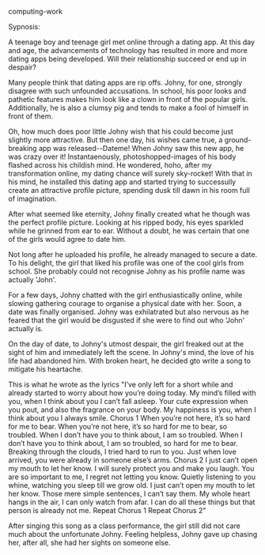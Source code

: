 computing-work

Sypnosis:

A teenage boy and teenage girl met online through a dating app.
At this day and age, the advancements of technology has resulted in more and more dating apps being developed. 
Will their relationship succeed or end up in despair?

Many people think that dating apps are rip offs. Johny, for one, strongly disagree with such unfounded accusations. 
In school, his poor looks and pathetic features makes him look like a clown in front of the popular girls.
Additionally, he is also a clumsy pig and tends to make a fool of himself in front of them.

Oh, how much does poor little Johny wish that his could become just slightly more attractive. 
But then one day, his wishes came true, a ground-breaking app was released--Dateme!
When Johny saw this new app, he was crazy over it!
Instantaenously, photoshopped-images of his body flashed across his childish mind.
He wondered, hoho, after my transformation online, my dating chance will surely sky-rocket!
With that in his mind, he installed this dating app and started trying to successully create an attractive profile picture, spending dusk till dawn in his room full of imagination.

After what seemed like eternity, Johny finally created what he though was the perfect profile picture.
Looking at his ripped body, his eyes sparkled while he grinned from ear to ear.
Without a doubt, he was certain that one of the girls would agree to date him.

Not long after he uploaded his profile, he already managed to secure a date. 
To his delight, the girl that liked his profile was one of the cool girls from school.
She probably could not recognise Johny as his profile name was actually 'John'.

For a few days, Johny chatted with the girl enthusiastically online, while slowing gathering courage to organise a physical date with her.
Soon, a date was finally organised.
Johny was exhilatrated but also nervous as he feared that the girl would be disgusted if she were to find out who 'John' actually is.

On the day of date, to Johny's utmost despair, the girl freaked out at the sight of him and immediately left the scene.
In Johny's mind, the love of his life had abandoned him. 
With broken heart, he decided gto write a song to mitigate his heartache.

This is what he wrote as the lyrics 
"I’ve only left for a short while and already started to worry about how you’re doing today.
My mind’s filled with you, when I think about you I can’t fall asleep.
Your cute expression when you pout, and also the fragrance on your body.
My happiness is you, when I think about you I always smile.
Chorus 1
When you’re not here, it’s so hard for me to bear.
When you’re not here, it’s so hard for me to bear, so troubled.
When I don’t have you to think about, I am so troubled.
When I don’t have you to think about, I am so troubled, so hard for me to bear.
Breaking through the clouds, I tried hard to run to you.
Just when love arrived, you were already in someone else’s arms.
Chorus 2
I just can’t open my mouth to let her know.
I will surely protect you and make you laugh.
You are so important to me, I regret not letting you know.
Quietly listening to you whine, watching you sleep till we grow old.
I just can’t open my mouth to let her know.
Those mere simple sentences, I can’t say them.
My whole heart hangs in the air, I can only watch from afar.
I can do all these things but that person is already not me.
Repeat Chorus 1
Repeat Chorus 2"

After singing this song as a class performance, the girl still did not care much about the unfortunate Johny.
Feeling helpless, Johny gave up chasing her, after all, she had her sights on someone else.


